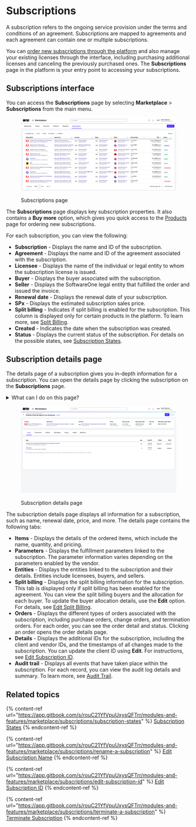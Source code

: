 # Subscriptions

A subscription refers to the ongoing service provision under the terms and conditions of an agreement. Subscriptions are mapped to agreements and each agreement can contain one or multiple subscriptions.&#x20;

You can [order new subscriptions through the platform](buy-products-and-services.md) and also manage your existing licenses through the interface, including purchasing additional licenses and canceling the previously purchased ones. The **Subscriptions** page in the platform is your entry point to accessing your subscriptions.&#x20;

## Subscriptions interface

You can access the **Subscriptions** page by selecting **Marketplace** > **Subscriptions** from the main menu.

<figure><img src="../../../.gitbook/assets/subscriptions_page (1).png" alt=""><figcaption><p>Subscriptions page</p></figcaption></figure>

The **Subscriptions** page displays key subscription properties. It also contains a **Buy more** option, which gives you quick access to the [Products ](../products.md)page for ordering new subscriptions.

For each subscription, you can view the following:

* **Subscription** - Displays the name and ID of the subscription.
* **Agreement** - Displays the name and ID of the agreement associated with the subscription.
* **Licensee** - Displays the name of the individual or legal entity to whom the subscription license is issued.
* **Buyer** - Displays the buyer associated with the subscription.
* **Seller** - Displays the SoftwareOne legal entity that fulfilled the order and issued the invoice.
* **Renewal date** - Displays the renewal date of your subscription.
* **SPx** - Displays the estimated subscription sales price.
* **Split billing** - Indicates if split billing is enabled for the subscription. This column is displayed only for certain products in the platform. To learn more, see [Split Billing](../billing/).
* **Created** - Indicates the date when the subscription was created.
* **Status** - Displays the current status of the subscription. For details on the possible states, see [Subscription States](subscription-states.md).

## Subscription details page <a href="#subscription-details" id="subscription-details"></a>

The details page of a subscription gives you in-depth information for a subscription. You can open the details page by clicking the subscription on the **Subscriptions** page.&#x20;

<details>

<summary>What can I do on this page?</summary>

From the details page, you can complete the following tasks:&#x20;

* [Edit the subscription to increase or decrease licenses](../../../marketplace-platform/getting-started/marketplace-for-clients/adjust-subscription-quantity.md)
* [Rename your subscription](rename-a-subscription.md)
* [Terminate a subscription](terminate-a-subscription.md)
* [Edit the subscription ID](edit-subscription-id.md)
* [Edit split billing allocation](../billing/edit-split-billing.md) (only if split billing is enabled)

</details>

<figure><img src="../../../.gitbook/assets/Subscriptiondetails.png" alt=""><figcaption><p>Subscription details page</p></figcaption></figure>

The subscription details page displays all information for a subscription, such as name, renewal date, price, and more. The details page contains the following tabs:

* **Items** - Displays the details of the ordered items, which include the name, quantity, and pricing.
* **Parameters** - Displays the fulfillment parameters linked to the subscription. The parameter information varies depending on the parameters enabled by the vendor.
* **Entities** - Displays the entities linked to the subscription and their details. Entities include licensees, buyers, and sellers.&#x20;
* **Split billing** - Displays the split billing information for the subscription. This tab is displayed only if split billing has been enabled for the agreement. You can view the split billing buyers and the allocation for each buyer. To update the buyer allocation details, use the **Edit** option. For details, see [Edit Split Billing](../billing/edit-split-billing.md).
* **Orders** - Displays the different types of orders associated with the subscription, including purchase orders, change orders, and termination orders. For each order, you can see the order detail and status. Clicking an order opens the order details page.&#x20;
* **Details** - Displays the additional IDs for the subscription, including the client and vendor IDs, and the timestamps of all changes made to the subscription. You can update the client ID using **Edit**. For instructions, see [Edit Subscription ID](edit-subscription-id.md).&#x20;
* **Audit trail** - Displays all events that have taken place within the subscription. For each record, you can view the audit log details and summary. To learn more, see [Audit Trail](../../settings/audit-trail.md).&#x20;

## Related topics

{% content-ref url="https://app.gitbook.com/s/rouC21YfVpuUxysQFTrr/modules-and-features/marketplace/subscriptions/subscription-states" %}
[Subscription States](https://app.gitbook.com/s/rouC21YfVpuUxysQFTrr/modules-and-features/marketplace/subscriptions/subscription-states)
{% endcontent-ref %}

{% content-ref url="https://app.gitbook.com/s/rouC21YfVpuUxysQFTrr/modules-and-features/marketplace/subscriptions/rename-a-subscription" %}
[Edit Subscription Name](https://app.gitbook.com/s/rouC21YfVpuUxysQFTrr/modules-and-features/marketplace/subscriptions/rename-a-subscription)
{% endcontent-ref %}

{% content-ref url="https://app.gitbook.com/s/rouC21YfVpuUxysQFTrr/modules-and-features/marketplace/subscriptions/edit-subscription-id" %}
[Edit Subscription ID](https://app.gitbook.com/s/rouC21YfVpuUxysQFTrr/modules-and-features/marketplace/subscriptions/edit-subscription-id)
{% endcontent-ref %}

{% content-ref url="https://app.gitbook.com/s/rouC21YfVpuUxysQFTrr/modules-and-features/marketplace/subscriptions/terminate-a-subscription" %}
[Terminate Subscription](https://app.gitbook.com/s/rouC21YfVpuUxysQFTrr/modules-and-features/marketplace/subscriptions/terminate-a-subscription)
{% endcontent-ref %}
